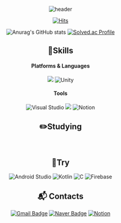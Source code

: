 <div align="center">

![header](https://capsule-render.vercel.app/api?type=waving&color=timeGradient&text=Park%20Kwang%20Ho%20🐉&animation=twinkling&fontSize=35&fontAlignY=40&fontAlign=70&height=250)

[![Hits](https://hits.seeyoufarm.com/api/count/incr/badge.svg?url=https%3A%2F%2Fgithub.com%2Fdoncici77&count_bg=%2379C83D&title_bg=%23555555&icon=&icon_color=%23E7E7E7&title=hits&edge_flat=false)](https://hits.seeyoufarm.com) 

![Anurag's GitHub stats](https://github-readme-stats.vercel.app/api?username=doncici77&show_icons=true&theme=tokyonight) [![Solved.ac Profile](http://mazassumnida.wtf/api/v2/generate_badge?boj=slswk2955)](https://solved.ac/slswk2955/) 

## 💪Skills
#### Platforms & Languages
<img src="https://img.shields.io/badge/C%23-00599C?style=for-the-badge&logo=Csharp&logoColor=white">  ![Unity](https://img.shields.io/badge/unity-%23000000.svg?style=for-the-badge&logo=unity&logoColor=white) 

#### Tools
![Visual Studio](https://img.shields.io/badge/Visual%20Studio-5C2D91.svg?style=for-the-badge&logo=visual-studio&logoColor=white) <img src="https://img.shields.io/badge/github-181717?style=for-the-badge&logo=github&logoColor=white"> ![Notion](https://img.shields.io/badge/Notion-%23000000.svg?style=for-the-badge&logo=notion&logoColor=white)

## ✏️Studying
</br>

## 🔧Try
![Android Studio](https://img.shields.io/badge/android%20studio-346ac1?style=for-the-badge&logo=android%20studio&logoColor=white) ![Kotlin](https://img.shields.io/badge/kotlin-%237F52FF.svg?style=for-the-badge&logo=kotlin&logoColor=white) ![C](https://img.shields.io/badge/c-%2300599C.svg?style=for-the-badge&logo=c&logoColor=white) ![Firebase](https://img.shields.io/badge/firebase-a08021?style=for-the-badge&logo=firebase&logoColor=ffcd34)


## :mailbox_with_mail: Contacts
[![Gmail Badge](https://img.shields.io/badge/Gmail-d14836?style=flat-square&logo=Gmail&logoColor=white&link=mailto:lms2955@gmail.com)](mailto:lms2955@gmail.com)
[![Naver Badge](https://img.shields.io/badge/Naver-03C75A?style=flat-square&logo=Naver&logoColor=white&link=mailto:pkh2956@naver.com)](mailto:pkh2956@naver.com)
[![Notion](https://img.shields.io/badge/Notion-%23000000.svg?style=flat-square&logo=notion&logoColor=white&)]()
</div>
